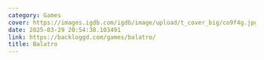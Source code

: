 ```yaml
---
category: Games
cover: https://images.igdb.com/igdb/image/upload/t_cover_big/co9f4g.jpg
date: 2025-03-29 20:54:38.103491
link: https://backloggd.com/games/balatro/
title: Balatro
---
```

